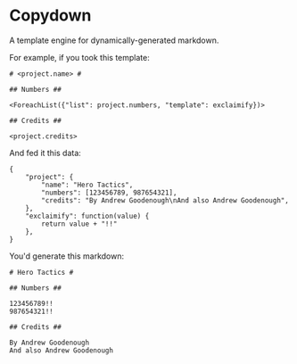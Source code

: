 # Copydown #

A template engine for dynamically-generated markdown.

For example, if you took this template:

```
# <project.name> #

## Numbers ##

<ForeachList({"list": project.numbers, "template": exclaimify})>

## Credits ##

<project.credits>
```

And fed it this data:

```
{
    "project": {
        "name": "Hero Tactics",
        "numbers": [123456789, 987654321],
        "credits": "By Andrew Goodenough\nAnd also Andrew Goodenough",
    },
    "exclaimify": function(value) {
        return value + "!!"
    },
}
```

You'd generate this markdown:

```
# Hero Tactics #

## Numbers ##

123456789!!
987654321!!

## Credits ##

By Andrew Goodenough
And also Andrew Goodenough
```
